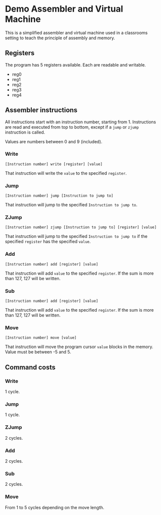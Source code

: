 # Demo Assembler and Virtual Machine
This is a simplified assembler and virtual machine used in a classrooms setting to teach the principle of assembly and memory.

## Registers

The program has 5 registers available. Each are readable and writable.

- reg0
- reg1
- reg2
- reg3
- reg4

## Assembler instructions

All instructions start with an instruction number, starting from 1.
Instructions are read and executed from top to bottom, except if a `jump` or `zjump` instruction is called.

Values are numbers between 0 and 9 (included).

### Write

`[Instruction number] write [register] [value]`

That instruction will write the `value` to the specified `register`.

### Jump

`[Instruction number] jump [Instruction to jump to]`

That instruction will jump to the specified `Instruction to jump to`.

### ZJump

`[Instruction number] zjump [Instruction to jump to] [register] [value]`

That instruction will jump to the specified `Instruction to jump to` if the specified `register` has the specified `value`.

### Add

`[Instruction number] add [register] [value]`

That instruction will add `value` to the specified `register`. If the sum is more than 127, 127 will be written.

### Sub

`[Instruction number] add [register] [value]`

That instruction will add `value` to the specified `register`. If the sum is more than 127, 127 will be written.


### Move

`[Instruction number] move [value]`

That instruction will move the program cursor `value` blocks in the memory.
Value must be between -5 and 5.


## Command costs

### Write

1 cycle.

### Jump

1 cycle.

### ZJump

2 cycles.

### Add

2 cycles.

### Sub

2 cycles.

### Move

From 1 to 5 cycles depending on the move length.